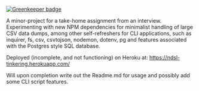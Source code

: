 
[![Greenkeeper badge](https://badges.greenkeeper.io/parallelam/Interview-Take-Home.svg)](https://greenkeeper.io/)

A minor-project for a take-home assignment from an interview. Experimenting with new NPM dependencies for minimalist handling of large CSV data dumps, among other self-refreshers for CLI applications, such as inquirer, fs, csv, csvtojson, nodemon, dotenv, pg and features associated with the Postgres style SQL database.

Deployed (incomplete, and not functioning) on Heroku at: https://ndsl-tinkering.herokuapp.com/

Will upon completion write out the Readme.md for usage and possibly add some CLI script features.
